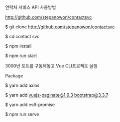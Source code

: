 연락처 서비스 API 사용방법

http://github.com/stepanowon/contactsvc

$ git clone http://github.com/stepanowon/contactsvc

$ cd contact svc

$ npm install

$ npm run start



3000번 포트를 구동해놓고 Vue CLI프로젝트 실행

Package

$ yarn add axios

$ yarn add vuejs-paginate@1.9.3 bootstrap@3.3.7

$ yarn add es6-promise

$ npm run serve


